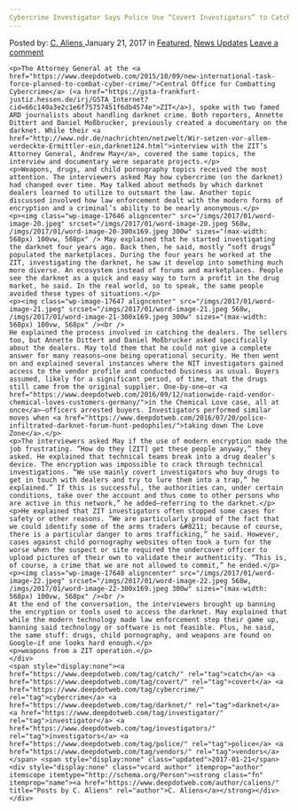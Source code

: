```yaml
---
Cybercrime Investigator Says Police Use “Covert Investigators” to Catch Darknet Vendors
---
```

<article class="post-listing post-17642 post type-post status-publish format-standard has-post-thumbnail hentry  tag-catch tag-covert tag-cybercrime tag-darknet tag-investigator tag-investigators tag-police tag-vendors">
    <div class="post-inner">
        <span>Posted by: <a href="https://www.deepdotweb.com/author/caliens/" title="">C. Aliens </a></span>
    <span>January 21, 2017</span>
    <span>in <a href="https://www.deepdotweb.com/category/deepdot-news/" rel="category tag">Featured</a>, <a href="https://www.deepdotweb.com/category/news-updates/" rel="category tag">News Updates</a></span>
    <span><a href="https://www.deepdotweb.com/2017/01/21/cybercrime-investigator-says-police-use-covert-investigators-catch-darknet-vendors/#respond">Leave a comment</a></span>
    </p>
    <div class="clear"></div>
    
    <p>The Attorney General at the <a href="https://www.deepdotweb.com/2015/10/09/new-international-task-force-planned-to-combat-cyber-crime/">Central Office for Combatting Cybercrime</a> (<a href="https://gsta-frankfurt-justiz.hessen.de/irj/GSTA_Internet?cid=66c140a3e2c1e6f75757451f6db4574e">ZIT</a>), spoke with two famed ARD journalists about handling darknet crime. Both reporters, Annette Dittert and Daniel Moßbrucker, previously created a documentary on the darknet. While their <a href="http://www.ndr.de/nachrichten/netzwelt/Wir-setzen-vor-allem-verdeckte-Ermittler-ein,darknet124.html">interview with the ZIT’s Attorney General, Andrew May</a>, covered the same topics, the interview and documentary were separate projects.</p>
    <p>Weapons, drugs, and child pornography topics received the most attention. The interviewers asked May how cybercrime (on the darknet) had changed over time. May talked about methods by which darknet dealers learned to utilize to outsmart the law. Another topic discussed involved how law enforcement dealt with the modern forms of encryption and a criminal’s ability to be nearly anonymous.</p>
    <p><img class="wp-image-17646 aligncenter" src="/imgs/2017/01/word-image-20.jpeg" srcset="/imgs/2017/01/word-image-20.jpeg 568w, /imgs/2017/01/word-image-20-300x169.jpeg 300w" sizes="(max-width: 568px) 100vw, 568px" /> May explained that he started investigating the darknet four years ago. Back then, he said, mostly “soft drugs” populated the marketplaces. During the four years he worked at the ZIT, investigating the darknet, he saw it develop into something much more diverse. An ecosystem instead of forums and marketplaces. People see the darknet as a quick and easy way to turn a profit in the drug market, he said. In the real world, so to speak, the same people avoided these types of situations.</p>
    <p><img class="wp-image-17647 aligncenter" src="/imgs/2017/01/word-image-21.jpeg" srcset="/imgs/2017/01/word-image-21.jpeg 568w, /imgs/2017/01/word-image-21-300x169.jpeg 300w" sizes="(max-width: 568px) 100vw, 568px" /><br />
    He explained the process involved in catching the dealers. The sellers too, but Annette Dittert and Daniel Moßbrucker asked specifically about the dealers. May told them that he could not give a complete answer for many reasons—one being operational security. He then went on and explained several instances where the NIT investigators gained access to the vendor profile and conducted business as usual. Buyers assumed, likely for a significant period, of time, that the drugs still came from the original supplier. One-by-one—or <a href="https://www.deepdotweb.com/2016/09/12/nationwide-raid-vendor-chemical-loves-customers-germany/">in the Chemical Love case, all at once</a>—officers arrested buyers. Investigators performed similar moves when <a href="https://www.deepdotweb.com/2016/07/20/police-infiltrated-darknet-forum-hunt-pedophiles/">taking down The Love Zone</a>.</p>
    <p>The interviewers asked May if the use of modern encryption made the job frustrating. “How do they [ZIT] get these people anyway,” they asked. He explained that technical teams break into a drug dealer’s device. The encryption was impossible to crack through technical investigations. “We use mainly covert investigators who buy drugs to get in touch with dealers and try to lure them into a trap,” he explained.” If this is successful, the authorities can, under certain conditions, take over the account and thus come to other persons who are active in this network,” he added—referring to the darknet.</p>
    <p>He explained that ZIT investigators often stopped some cases for safety or other reasons. “We are particularly proud of the fact that we could identify some of the arms traders &#8211; because of course, there is a particular danger to arms trafficking,” he said. However, cases against child pornography websites often took a turn for the worse when the suspect or site required the undercover officer to upload pictures of their own to validate their authenticity. “This is, of course, a crime that we are not allowed to commit,” he ended.</p>
    <p><img class="wp-image-17648 aligncenter" src="/imgs/2017/01/word-image-22.jpeg" srcset="/imgs/2017/01/word-image-22.jpeg 568w, /imgs/2017/01/word-image-22-300x169.jpeg 300w" sizes="(max-width: 568px) 100vw, 568px" /><br />
    At the end of the conversation, the interviewers brought up banning the encryption or tools used to access the darknet. May explained that while the modern technology made law enforcement step their game up, banning said technology or software is not feasible. Plus, he said, the same stuff: drugs, child pornography, and weapons are found on Google—if one looks hard enough.</p>
    <p>weapons from a ZIT operation.</p>
    </div>
    <span style="display:none"><a href="https://www.deepdotweb.com/tag/catch/" rel="tag">catch</a> <a href="https://www.deepdotweb.com/tag/covert/" rel="tag">covert</a> <a href="https://www.deepdotweb.com/tag/cybercrime/" rel="tag">cybercrime</a> <a href="https://www.deepdotweb.com/tag/darknet/" rel="tag">darknet</a> <a href="https://www.deepdotweb.com/tag/investigator/" rel="tag">investigator</a> <a href="https://www.deepdotweb.com/tag/investigators/" rel="tag">investigators</a> <a href="https://www.deepdotweb.com/tag/police/" rel="tag">police</a> <a href="https://www.deepdotweb.com/tag/vendors/" rel="tag">vendors</a></span> <span style="display:none" class="updated">2017-01-21</span>
    <div style="display:none" class="vcard author" itemprop="author" itemscope itemtype="http://schema.org/Person"><strong class="fn" itemprop="name"><a href="https://www.deepdotweb.com/author/caliens/" title="Posts by C. Aliens" rel="author">C. Aliens</a></strong></div>
    </div>
</article>

